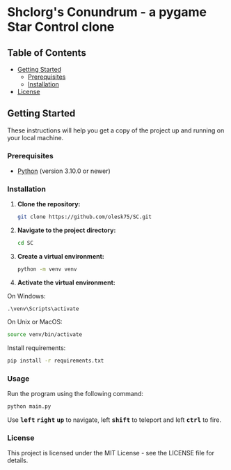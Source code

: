 # Shclorg's Conundrum - a pygame Star Control clone

## Table of Contents

- [Getting Started](#getting-started)
  - [Prerequisites](#prerequisites)
  - [Installation](#installation)
- [License](#license)

## Getting Started

These instructions will help you get a copy of the project up and running on your local machine.

### Prerequisites

- [Python](https://www.python.org/) (version 3.10.0 or newer)

### Installation

1. **Clone the repository:**

   ```bash
   git clone https://github.com/olesk75/SC.git
   ```

2. **Navigate to the project directory:**

    ```bash
    cd SC
    ```

3. **Create a virtual environment:**

    ```bash
    python -m venv venv
    ```

4. **Activate the virtual environment:**

On Windows:

```dos
.\venv\Scripts\activate
```

On Unix or MacOS:

```bash
source venv/bin/activate
```

Install requirements:

```bash
pip install -r requirements.txt
```

### Usage

Run the program using the following command:

```bash
python main.py
```

Use <kbd>**left**</kbd> <kbd>**right**</kbd> <kbd>**up**</kbd> to navigate, left <kbd>**shift**</kbd> to teleport and left <kbd>**ctrl**</kbd> to fire. 

### License

This project is licensed under the MIT License - see the LICENSE file for details.
